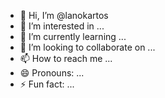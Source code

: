 - 👋 Hi, I’m @lanokartos
- 👀 I’m interested in ...
- 🌱 I’m currently learning ...
- 💞️ I’m looking to collaborate on ...
- 📫 How to reach me ...
- 😄 Pronouns: ...
- ⚡ Fun fact: ...

<!---
lanokartos/lanokartos is a ✨ special ✨ repository because its `README.md` (this file) appears on your GitHub profile.
You can click the Preview link to take a look at your changes.
--->
